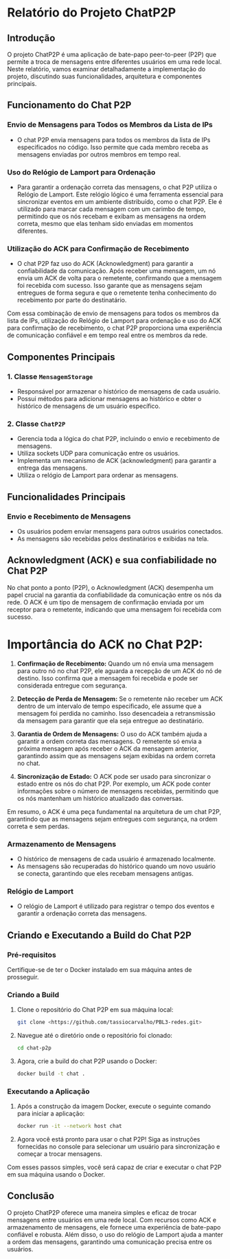# Relatório do Projeto ChatP2P

## Introdução
O projeto ChatP2P é uma aplicação de bate-papo peer-to-peer (P2P) que permite a troca de mensagens entre diferentes usuários em uma rede local. Neste relatório, vamos examinar detalhadamente a implementação do projeto, discutindo suas funcionalidades, arquitetura e componentes principais.

## Funcionamento do Chat P2P

### Envio de Mensagens para Todos os Membros da Lista de IPs

- O chat P2P envia mensagens para todos os membros da lista de IPs especificados no código. Isso permite que cada membro receba as mensagens enviadas por outros membros em tempo real.

### Uso do Relógio de Lamport para Ordenação

- Para garantir a ordenação correta das mensagens, o chat P2P utiliza o Relógio de Lamport. Este relógio lógico é uma ferramenta essencial para sincronizar eventos em um ambiente distribuído, como o chat P2P. Ele é utilizado para marcar cada mensagem com um carimbo de tempo, permitindo que os nós recebam e exibam as mensagens na ordem correta, mesmo que elas tenham sido enviadas em momentos diferentes.

### Utilização do ACK para Confirmação de Recebimento

- O chat P2P faz uso do ACK (Acknowledgment) para garantir a confiabilidade da comunicação. Após receber uma mensagem, um nó envia um ACK de volta para o remetente, confirmando que a mensagem foi recebida com sucesso. Isso garante que as mensagens sejam entregues de forma segura e que o remetente tenha conhecimento do recebimento por parte do destinatário.

Com essa combinação de envio de mensagens para todos os membros da lista de IPs, utilização do Relógio de Lamport para ordenação e uso do ACK para confirmação de recebimento, o chat P2P proporciona uma experiência de comunicação confiável e em tempo real entre os membros da rede.

## Componentes Principais

### 1. Classe `MensagemStorage`
- Responsável por armazenar o histórico de mensagens de cada usuário.
- Possui métodos para adicionar mensagens ao histórico e obter o histórico de mensagens de um usuário específico.

### 2. Classe `ChatP2P`
- Gerencia toda a lógica do chat P2P, incluindo o envio e recebimento de mensagens.
- Utiliza sockets UDP para comunicação entre os usuários.
- Implementa um mecanismo de ACK (acknowledgment) para garantir a entrega das mensagens.
- Utiliza o relógio de Lamport para ordenar as mensagens.

## Funcionalidades Principais

### Envio e Recebimento de Mensagens
- Os usuários podem enviar mensagens para outros usuários conectados.
- As mensagens são recebidas pelos destinatários e exibidas na tela.

## Acknowledgment (ACK) e sua confiabilidade no Chat P2P

No chat ponto a ponto (P2P), o Acknowledgment (ACK) desempenha um papel crucial na garantia da confiabilidade da comunicação entre os nós da rede. O ACK é um tipo de mensagem de confirmação enviada por um receptor para o remetente, indicando que uma mensagem foi recebida com sucesso.

# Importância do ACK no Chat P2P:

1. **Confirmação de Recebimento:**
   Quando um nó envia uma mensagem para outro nó no chat P2P, ele aguarda a recepção de um ACK do nó de destino. Isso confirma que a mensagem foi recebida e pode ser considerada entregue com segurança.

2. **Detecção de Perda de Mensagem:**
   Se o remetente não receber um ACK dentro de um intervalo de tempo especificado, ele assume que a mensagem foi perdida no caminho. Isso desencadeia a retransmissão da mensagem para garantir que ela seja entregue ao destinatário.

3. **Garantia de Ordem de Mensagens:**
   O uso do ACK também ajuda a garantir a ordem correta das mensagens. O remetente só envia a próxima mensagem após receber o ACK da mensagem anterior, garantindo assim que as mensagens sejam exibidas na ordem correta no chat.

4. **Sincronização de Estado:**
   O ACK pode ser usado para sincronizar o estado entre os nós do chat P2P. Por exemplo, um ACK pode conter informações sobre o número de mensagens recebidas, permitindo que os nós mantenham um histórico atualizado das conversas.

Em resumo, o ACK é uma peça fundamental na arquitetura de um chat P2P, garantindo que as mensagens sejam entregues com segurança, na ordem correta e sem perdas.

### Armazenamento de Mensagens
- O histórico de mensagens de cada usuário é armazenado localmente.
- As mensagens são recuperadas do histórico quando um novo usuário se conecta, garantindo que eles recebam mensagens antigas.

### Relógio de Lamport
- O relógio de Lamport é utilizado para registrar o tempo dos eventos e garantir a ordenação correta das mensagens.

## Criando e Executando a Build do Chat P2P

### Pré-requisitos

Certifique-se de ter o Docker instalado em sua máquina antes de prosseguir.

### Criando a Build

1. Clone o repositório do Chat P2P em sua máquina local:

   ```bash
   git clone <https://github.com/tassiocarvalho/PBL3-redes.git>
   ```

2. Navegue até o diretório onde o repositório foi clonado:

   ```bash
   cd chat-p2p
   ```

3. Agora, crie a build do chat P2P usando o Docker:

   ```bash
   docker build -t chat .
   ```

### Executando a Aplicação

1. Após a construção da imagem Docker, execute o seguinte comando para iniciar a aplicação:

   ```bash
   docker run -it --network host chat
   ```

2. Agora você está pronto para usar o chat P2P! Siga as instruções fornecidas no console para selecionar um usuário para sincronização e começar a trocar mensagens.

Com esses passos simples, você será capaz de criar e executar o chat P2P em sua máquina usando o Docker.

## Conclusão
O projeto ChatP2P oferece uma maneira simples e eficaz de trocar mensagens entre usuários em uma rede local. Com recursos como ACK e armazenamento de mensagens, ele fornece uma experiência de bate-papo confiável e robusta. Além disso, o uso do relógio de Lamport ajuda a manter a ordem das mensagens, garantindo uma comunicação precisa entre os usuários.
